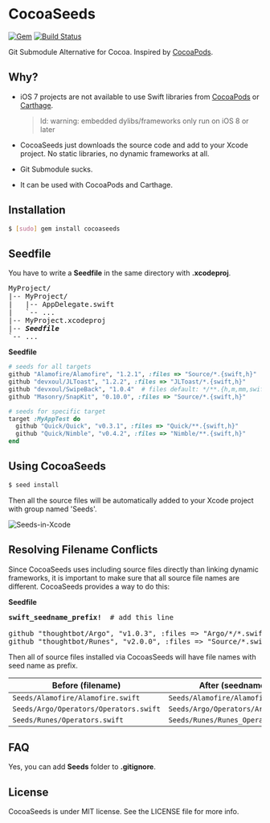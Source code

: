 CocoaSeeds
==========

[![Gem](https://img.shields.io/gem/v/cocoaseeds.svg)](https://rubygems.org/gems/cocoaseeds)
[![Build Status](https://travis-ci.org/devxoul/CocoaSeeds.svg?branch=master)](https://travis-ci.org/devxoul/CocoaSeeds)

Git Submodule Alternative for Cocoa. Inspired by [CocoaPods](https://cocoapods.org).


Why?
----

- iOS 7 projects are not available to use Swift libraries from [CocoaPods](https://cocoapods.org) or [Carthage](https://github.com/Carthage/Carthage).
    > ld: warning: embedded dylibs/frameworks only run on iOS 8 or later

- CocoaSeeds just downloads the source code and add to your Xcode project. No static libraries, no dynamic frameworks at all.
- Git Submodule sucks.
- It can be used with CocoaPods and Carthage.


Installation
------------

```bash
$ [sudo] gem install cocoaseeds
```


Seedfile
--------

You have to write a **Seedfile** in the same directory with **.xcodeproj**.

<pre>
MyProject/
|-- MyProject/
|   |-- AppDelegate.swift
|   `-- ...
|-- MyProject.xcodeproj
|-- <b><i>Seedfile</i></b>
`-- ...
</pre>


**Seedfile**

```ruby
# seeds for all targets
github "Alamofire/Alamofire", "1.2.1", :files => "Source/*.{swift,h}"
github "devxoul/JLToast", "1.2.2", :files => "JLToast/*.{swift,h}"
github "devxoul/SwipeBack", "1.0.4"  # files default: */**.{h,m,mm,swift}
github "Masonry/SnapKit", "0.10.0", :files => "Source/*.{swift,h}"

# seeds for specific target
target :MyAppTest do
  github "Quick/Quick", "v0.3.1", :files => "Quick/**.{swift,h}"
  github "Quick/Nimble", "v0.4.2", :files => "Nimble/**.{swift,h}"
end
```

Using CocoaSeeds
----------------

```bash
$ seed install
```

Then all the source files will be automatically added to your Xcode project with group named 'Seeds'.

![Seeds-in-Xcode](https://cloud.githubusercontent.com/assets/931655/7502414/cbe45ecc-f476-11e4-9564-450e8887a054.png)


Resolving Filename Conflicts
----------------------------

Since CocoaSeeds uses including source files directly than linking dynamic frameworks, it is important to make sure that all source file names are different. CocoaSeeds provides a way to do this:

**Seedfile**

<pre>
<b>swift_seedname_prefix!</b>  # add this line

github "thoughtbot/Argo", "v1.0.3", :files => "Argo/*/*.swift"
github "thoughtbot/Runes", "v2.0.0", :files => "Source/*.swift"
</pre>

Then all of source files installed via CocoasSeeds will have file names with seed name as prefix.

| Before (filename) | After (seedname_filename) |
|---|---|
| `Seeds/Alamofire/Alamofire.swift` | `Seeds/Alamofire/Alamofire_Alamofire.swift` |
| `Seeds/Argo/Operators/Operators.swift` | `Seeds/Argo/Operators/Argo_Operators.swift` |
| `Seeds/Runes/Operators.swift` | `Seeds/Runes/Runes_Operators.swift` |


FAQ
---

Yes, you can add **Seeds** folder to **.gitignore**.


License
-------

CocoaSeeds is under MIT license. See the LICENSE file for more info.
